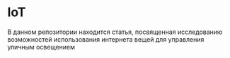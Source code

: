 # IoT
В данном репозитории находится статья, посвященная исследованию возможностей использования интернета вещей для управления уличным освещением

